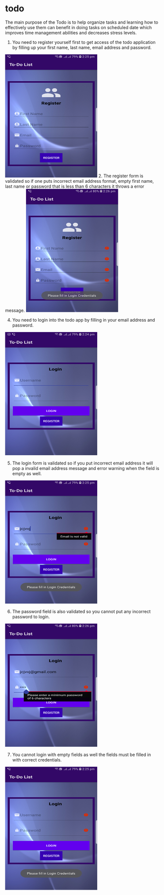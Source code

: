 # todo
The main purpose of the Todo is to help organize tasks and learning how to effectively use them can benefit in doing tasks on scheduled date which improves time management abilities and decreases stress levels.

1. You need to register yourself first to get access of the todo application by filling up your first name, last name, email address and password.
<img src="register.png" width="300" height="400">
2. The register form is validated so if one puts incorrect email address format, empty first name, last name or password that is less than 6 characters it throws a error message.
<img src="register_validation.png" width="300" height="400">

4. You need to login into the todo app by filling in your email address and password. 
<img src="login.png" width="300" height="400">

5. The login form is validated so if you put incorrect email address it will pop a invalid email address message and error warning when the field is empty as well.
<img src="login_validation_2.png" width="300" height="400">

6. The password field is also validated so you cannot put any incorrect password to login.
<img src="login_validation_5.png" width="300" height="400">

7. You cannot login with empty fields as well the fields must be filled in with correct credentials.
<img src="validation_login_1.png" width="300" height="400">


